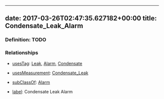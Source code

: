 
---
date: 2017-03-26T02:47:35.627182+00:00
title: Condensate_Leak_Alarm
---
### Definition: TODO

### Relationships

* [usesTag](https://brickschema.org/schema/1.0/BrickFrame#usesTag): [Leak](https://brickschema.org/schema/1.0/BrickTag#Leak), [Alarm](https://brickschema.org/schema/1.0/BrickTag#Alarm), [Condensate](https://brickschema.org/schema/1.0/BrickTag#Condensate)

* [usesMeasurement](https://brickschema.org/schema/1.0/BrickFrame#usesMeasurement): [Condensate_Leak](https://brickschema.org/schema/1.0/Brick#Condensate_Leak)

* [subClassOf](http://www.w3.org/2000/01/rdf-schema#subClassOf): [Alarm](https://brickschema.org/schema/1.0/Brick#Alarm)

* [label](http://www.w3.org/2000/01/rdf-schema#label): Condensate Leak Alarm
